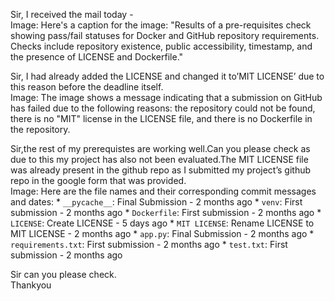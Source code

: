 Sir, I received the mail today -  
Image: Here's a caption for the image: "Results of a pre-requisites check
showing pass/fail statuses for Docker and GitHub repository requirements.
Checks include repository existence, public accessibility, timestamp, and the
presence of LICENSE and Dockerfile."
  
Sir, I had already added the LICENSE and changed it to’MIT LICENSE’ due to
this reason before the deadline itself.  
Image: The image shows a message indicating that a submission on GitHub has
failed due to the following reasons: the repository could not be found, there
is no "MIT" license in the LICENSE file, and there is no Dockerfile in the
repository.
  
Sir,the rest of my prerequistes are working well.Can you please check as due
to this my project has also not been evaluated.The MIT LICENSE file was
already present in the github repo as I submitted my project’s github repo in
the google form that was provided.  
Image: Here are the file names and their corresponding commit messages and
dates: * `__pycache__`: Final Submission - 2 months ago * `venv`: First
submission - 2 months ago * `Dockerfile`: First submission - 2 months ago *
`LICENSE`: Create LICENSE - 5 days ago * `MIT LICENSE`: Rename LICENSE to MIT
LICENSE - 2 months ago * `app.py`: Final Submission - 2 months ago *
`requirements.txt`: First submission - 2 months ago * `test.txt`: First
submission - 2 months ago
  
Sir can you please check.  
Thankyou
